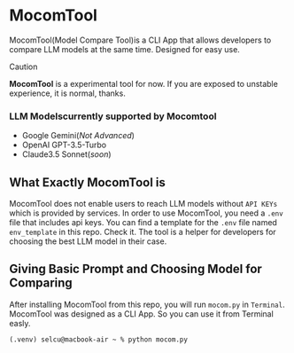 # MocomTool
MocomTool(Model Compare Tool)is a CLI App that allows developers to compare LLM models at the same time. Designed for easy use.

> [!CAUTION]
> **MocomTool** is a experimental tool for now. If you are exposed to unstable experience, it is normal, thanks.


### LLM Models ​​currently supported by Mocomtool
- Google Gemini(_Not Advanced_)
- OpenAI GPT-3.5-Turbo
- Claude3.5 Sonnet(_soon_)

## What Exactly MocomTool is
MocomTool does not enable users to reach LLM models without `API KEYs` which is provided by services. In order to use MocomTool, you need a `.env` file that includes api keys.
You can find a template for the `.env` file named `env_template` in this repo. Check it. The tool is a helper for developers for choosing the best LLM model in their case.

## Giving Basic Prompt and Choosing Model for Comparing
After installing MocomTool from this repo, you will run `mocom.py` in `Terminal`. MocomTool was designed as a CLI App. So you can use it from Terminal easly.
```
(.venv) selcu@macbook-air ~ % python mocom.py
```
